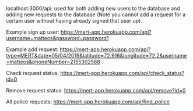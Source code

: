 localhost:3000/api: used for both adding new users to the database and adding new requests to the database (Note you cannot add a request for a certain user without having already signed that user up).

Example sign up user: https://mert-app.herokuapp.com/api?username=matteos&password=password1

Example add request: https://mert-app.herokuapp.com/api?type=MERT&date=05/04/2019&latitude=72.916&longitude=72.2&username=matteos&phoneNumber=2155302588

Check request status: https://mert-app.herokuapp.com/api/check_status?id=0

Remove request status: https://mert-app.herokuapp.com/api/remove?id=0

All police requests: https://mert-app.herokuapp.com/api/find_police